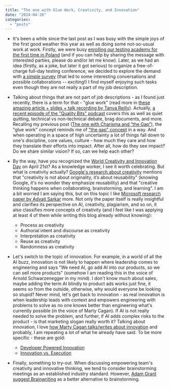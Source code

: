 ```yaml
---
title: "The one with Glue Work, Creativity, and Innovation"
date: "2024-04-26"
categories: 
  - "posts"
---
```


- It's been a while since the last post as I was busy with the simple joys of the first good weather this year as well as doing some not-so-usual work at work. Firstly, we were busy [enrolling our testing academy for the first time in Poland](https://www.linkedin.com/feed/update/urn:li:activity:7185906626623684608) (and if you can help by sharing the message with interested parties, please do and/or let me know). Later, as we had an idea (firstly, as a joke, but later it got serious) to organize a free-of-charge full-day testing conference, we decided to explore the demand with [a simple survey](https://www.linkedin.com/posts/justas-lauzadis_that-one-day-testing-conference-activity-7188428362434936833-6F06) (that led to some interesting conversations and possible collaborations -- exciting!) I find myself enjoying such tasks even though they are not really a part of my job description.

- Talking about things that are not part of job descriptions - as I found just recently, there is a term for that - "glue work" (read more in [these amazing article + slides + talk recording by Tanya Reilly](https://noidea.dog/glue)). Actually, [a recent episode of the "Quality Bits" podcast](https://open.spotify.com/episode/5KxQlMgq9YOfNIuPSo8znG?si=0d1ef9cc344b4cb0) covers this as well as quiet quitting, technical vs non-technical debate, brag documents, and more. Recalling my previous post ([The one with Charisma and “the Gap”](/posts/2024/04/03/the-one-with-charisma-and-the-gap.html)), the "glue work" concept reminds me of ["the gap" concept](https://simonsinek.com/stories/the-one-skill-that-will-make-your-boss-wish-they-had-ten-of-you/) in a way. And when operating in a space of high uncertainty a lot of things fall down to one's discipline, core values, culture - how much they care and how they translate their efforts into impact. After all, how do they see impact? Do we share similar vision? If so, can we help each other?

- By the way, have you recognized the [World Creativity and Innovation Day](https://www.un.org/en/observances/creativity-and-innovation-day) on April 21st? As a knowledge worker, I see it worth celebrating. But what is creativity actually? [Google's research about creativity](https://www.linkedin.com/pulse/creativity-software-engineering-abi-noda-9sdqc/) mentions that "creativity is not about originality, it’s about reusability" (knowing Google, it's no wonder they emphasize reusability) and that "creative thinking happens when collaborating, brainstorming, and learning". I am a bit worried I am saying this, but on this topic I like [Microsoft research paper by Advait Sarkar](https://advait.org/files/sarkar_2023_ai_knowledge_work.pdf) more. Not only the paper itself is really insightful and clarifies its perspective on AI, creativity, plagiarism, and so on, it also classifies more concepts of creativity (and I feel like I was applying at least 4 of them while writing this blog already without knowing):
    - Process as creativity
    - Authorial intent and discourse as creativity
    - Interpretation as creativity
    - Reuse as creativity
    - Randomness as creativity

- Let's switch to the topic of innovation. For example, in a world of all the AI buzz, innovation is not likely to happen where leadership comes to engineering and says "We need AI, go add AI into our products, so we can sell more products" (somehow I am reading this in the voice of Arnold Schwarzenegger in my mind). I don't know much about sales, maybe adding the term AI blindly to product ads works just fine, it seems so from the outside, otherwise, why would everyone be looking so stupid? Never mind, let's get back to innovation - as real innovation is when leadership leads with context and empowers engineering with problems to solve as no one knows better than engineering what's currently possible (in the voice of Marty Cagan). If AI is not really needed to solve the problem, and further, if AI adds complex risks to the product - is that marketing slogan really worth it? Talking about innovation, I love [how Marty Cagan talks/writes about innovation](https://www.svpg.com/?s=innovation) and probably, I am repeating a lot of what he already have said. To be more specific - these are gold:
    - [Developer Powered Innovation](https://www.svpg.com/developer-powered-innovation/)
    - [Innovation vs. Execution](https://www.svpg.com/innovation-vs-execution/)

- Finally, something to try-out. When discussing empowering team's creativity and innovative thinking, we tend to consider brainstorming meetings as an established industry standard. However, [Adam Grant suggest Brainwriting](https://yourstory.com/2023/12/brainwriting-vs-brainstorming-unleash-creative-potential) as a better alternative to brainstorming.
